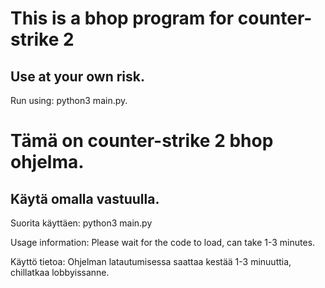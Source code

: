 # This is a bhop program for counter-strike 2
## Use at your own risk.
Run using: python3 main.py.

# Tämä on counter-strike 2 bhop ohjelma.
## Käytä omalla vastuulla.
Suorita käyttäen: python3 main.py

Usage information:
Please wait for the code to load, can take 1-3 minutes.

Käyttö tietoa:
Ohjelman latautumisessa saattaa kestää 1-3 minuuttia, chillatkaa lobbyissanne.
